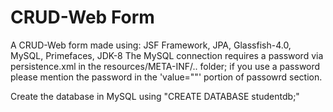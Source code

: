 # CRUD-Web Form
A CRUD-Web form made using: JSF Framework, JPA, Glassfish-4.0, MySQL, Primefaces, JDK-8
The MySQL connection requires a password via persistence.xml in the resources/META-INF/.. folder; if you use a password please mention the password in the 'value=""' portion of passowrd section.



Create the database in MySQL using  "CREATE DATABASE studentdb;"
